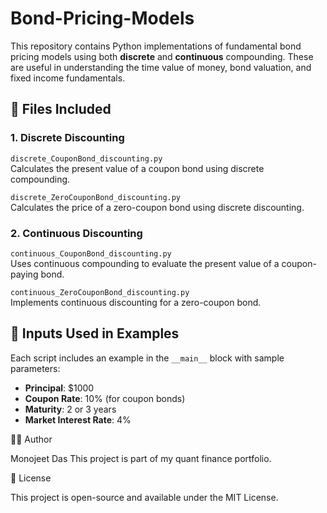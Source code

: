 # Bond-Pricing-Models

This repository contains Python implementations of fundamental bond pricing models using both **discrete** and **continuous** compounding. These are useful in understanding the time value of money, bond valuation, and fixed income fundamentals.

## 📂 Files Included

### 1. Discrete Discounting

  `discrete_CouponBond_discounting.py`  
  Calculates the present value of a coupon bond using discrete compounding.

  `discrete_ZeroCouponBond_discounting.py`  
  Calculates the price of a zero-coupon bond using discrete discounting.

### 2. Continuous Discounting

  `continuous_CouponBond_discounting.py`  
  Uses continuous compounding to evaluate the present value of a coupon-paying bond.

  `continuous_ZeroCouponBond_discounting.py`  
  Implements continuous discounting for a zero-coupon bond.

## 🔢 Inputs Used in Examples

Each script includes an example in the `__main__` block with sample parameters:
- **Principal**: \$1000
- **Coupon Rate**: 10% (for coupon bonds)
- **Maturity**: 2 or 3 years
- **Market Interest Rate**: 4%

🧑‍💻 Author

Monojeet Das
This project is part of my quant finance portfolio.

📜 License

This project is open-source and available under the MIT License.
